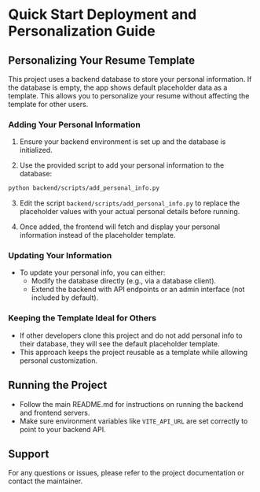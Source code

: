 # Quick Start Deployment and Personalization Guide

## Personalizing Your Resume Template

This project uses a backend database to store your personal information. If the database is empty, the app shows default placeholder data as a template. This allows you to personalize your resume without affecting the template for other users.

### Adding Your Personal Information

1. Ensure your backend environment is set up and the database is initialized.

2. Use the provided script to add your personal information to the database:

```bash
python backend/scripts/add_personal_info.py
```

3. Edit the script `backend/scripts/add_personal_info.py` to replace the placeholder values with your actual personal details before running.

4. Once added, the frontend will fetch and display your personal information instead of the placeholder template.

### Updating Your Information

- To update your personal info, you can either:
  - Modify the database directly (e.g., via a database client).
  - Extend the backend with API endpoints or an admin interface (not included by default).

### Keeping the Template Ideal for Others

- If other developers clone this project and do not add personal info to their database, they will see the default placeholder template.
- This approach keeps the project reusable as a template while allowing personal customization.

## Running the Project

- Follow the main README.md for instructions on running the backend and frontend servers.
- Make sure environment variables like `VITE_API_URL` are set correctly to point to your backend API.

## Support

For any questions or issues, please refer to the project documentation or contact the maintainer.
